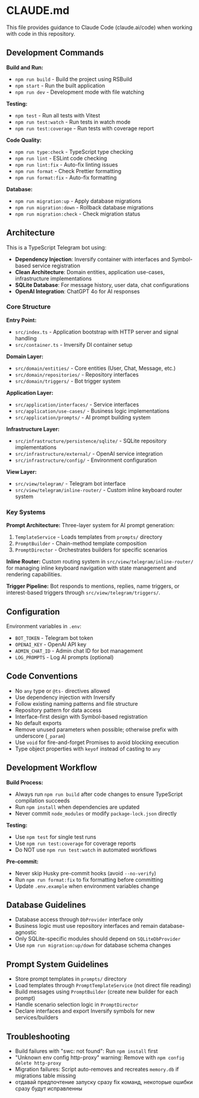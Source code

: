 # CLAUDE.md

This file provides guidance to Claude Code (claude.ai/code) when working with code in this repository.

## Development Commands

**Build and Run:**

- `npm run build` - Build the project using RSBuild
- `npm start` - Run the built application
- `npm run dev` - Development mode with file watching

**Testing:**

- `npm test` - Run all tests with Vitest
- `npm run test:watch` - Run tests in watch mode
- `npm run test:coverage` - Run tests with coverage report

**Code Quality:**

- `npm run type:check` - TypeScript type checking
- `npm run lint` - ESLint code checking
- `npm run lint:fix` - Auto-fix linting issues
- `npm run format` - Check Prettier formatting
- `npm run format:fix` - Auto-fix formatting

**Database:**

- `npm run migration:up` - Apply database migrations
- `npm run migration:down` - Rollback database migrations
- `npm run migration:check` - Check migration status

## Architecture

This is a TypeScript Telegram bot using:

- **Dependency Injection**: Inversify container with interfaces and Symbol-based service registration
- **Clean Architecture**: Domain entities, application use-cases, infrastructure implementations
- **SQLite Database**: For message history, user data, chat configurations
- **OpenAI Integration**: ChatGPT 4o for AI responses

### Core Structure

**Entry Point:**

- `src/index.ts` - Application bootstrap with HTTP server and signal handling
- `src/container.ts` - Inversify DI container setup

**Domain Layer:**

- `src/domain/entities/` - Core entities (User, Chat, Message, etc.)
- `src/domain/repositories/` - Repository interfaces
- `src/domain/triggers/` - Bot trigger system

**Application Layer:**

- `src/application/interfaces/` - Service interfaces
- `src/application/use-cases/` - Business logic implementations
- `src/application/prompts/` - AI prompt building system

**Infrastructure Layer:**

- `src/infrastructure/persistence/sqlite/` - SQLite repository implementations
- `src/infrastructure/external/` - OpenAI service integration
- `src/infrastructure/config/` - Environment configuration

**View Layer:**

- `src/view/telegram/` - Telegram bot interface
- `src/view/telegram/inline-router/` - Custom inline keyboard router system

### Key Systems

**Prompt Architecture:**
Three-layer system for AI prompt generation:

1. `TemplateService` - Loads templates from `prompts/` directory
2. `PromptBuilder` - Chain-method template composition
3. `PromptDirector` - Orchestrates builders for specific scenarios

**Inline Router:**
Custom routing system in `src/view/telegram/inline-router/` for managing inline keyboard navigation with state management and rendering capabilities.

**Trigger Pipeline:**
Bot responds to mentions, replies, name triggers, or interest-based triggers through `src/view/telegram/triggers/`.

## Configuration

Environment variables in `.env`:

- `BOT_TOKEN` - Telegram bot token
- `OPENAI_KEY` - OpenAI API key
- `ADMIN_CHAT_ID` - Admin chat ID for bot management
- `LOG_PROMPTS` - Log AI prompts (optional)

## Code Conventions

- No `any` type or `@ts-` directives allowed
- Use dependency injection with Inversify
- Follow existing naming patterns and file structure
- Repository pattern for data access
- Interface-first design with Symbol-based registration
- No default exports
- Remove unused parameters when possible; otherwise prefix with underscore (`_param`)
- Use `void` for fire-and-forget Promises to avoid blocking execution
- Type object properties with `keyof` instead of casting to `any`

## Development Workflow

**Build Process:**

- Always run `npm run build` after code changes to ensure TypeScript compilation succeeds
- Run `npm install` when dependencies are updated
- Never commit `node_modules` or modify `package-lock.json` directly

**Testing:**

- Use `npm test` for single test runs
- Use `npm run test:coverage` for coverage reports
- Do NOT use `npm run test:watch` in automated workflows

**Pre-commit:**

- Never skip Husky pre-commit hooks (avoid `--no-verify`)
- Run `npm run format:fix` to fix formatting before committing
- Update `.env.example` when environment variables change

## Database Guidelines

- Database access through `DbProvider` interface only
- Business logic must use repository interfaces and remain database-agnostic
- Only SQLite-specific modules should depend on `SQLiteDbProvider`
- Use `npm run migration:up/down` for database schema changes

## Prompt System Guidelines

- Store prompt templates in `prompts/` directory
- Load templates through `PromptTemplateService` (not direct file reading)
- Build messages using `PromptBuilder` (create new builder for each prompt)
- Handle scenario selection logic in `PromptDirector`
- Declare interfaces and export Inversify symbols for new services/builders

## Troubleshooting

- Build failures with "swc: not found": Run `npm install` first
- "Unknown env config http-proxy" warning: Remove with `npm config delete http-proxy`
- Migration failures: Script auto-removes and recreates `memory.db` if migrations table missing
- отдавай предпочтение запуску сразу fix команд, некоторые ошибки сразу будут исправленны
